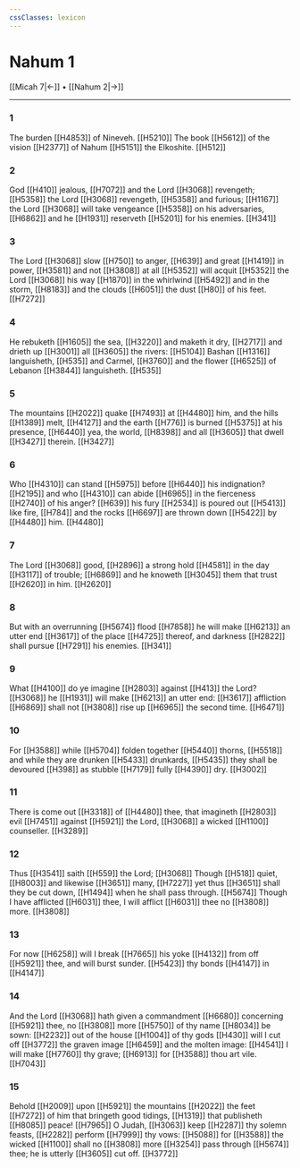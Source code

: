 ```yaml
---
cssClasses: lexicon
---
```

# Nahum 1

[[Micah 7|←]] • [[Nahum 2|→]]

---

### 1
The burden [[H4853]] of Nineveh. [[H5210]] The book [[H5612]] of the vision [[H2377]] of Nahum [[H5151]] the Elkoshite. [[H512]]

### 2
God [[H410]] jealous, [[H7072]] and the Lord [[H3068]] revengeth; [[H5358]] the Lord [[H3068]] revengeth, [[H5358]] and furious; [[H1167]] the Lord [[H3068]] will take vengeance [[H5358]] on his adversaries, [[H6862]] and he [[H1931]] reserveth [[H5201]] for his enemies. [[H341]]

### 3
The Lord [[H3068]] slow [[H750]] to anger, [[H639]] and great [[H1419]] in power, [[H3581]] and not [[H3808]] at all [[H5352]] will acquit [[H5352]] the Lord [[H3068]] his way [[H1870]] in the whirlwind [[H5492]] and in the storm, [[H8183]] and the clouds [[H6051]] the dust [[H80]] of his feet. [[H7272]]

### 4
He rebuketh [[H1605]] the sea, [[H3220]] and maketh it dry, [[H2717]] and drieth up [[H3001]] all [[H3605]] the rivers: [[H5104]] Bashan [[H1316]] languisheth, [[H535]] and Carmel, [[H3760]] and the flower [[H6525]] of Lebanon [[H3844]] languisheth. [[H535]]

### 5
The mountains [[H2022]] quake [[H7493]] at [[H4480]] him, and the hills [[H1389]] melt, [[H4127]] and the earth [[H776]] is burned [[H5375]] at his presence, [[H6440]] yea, the world, [[H8398]] and all [[H3605]] that dwell [[H3427]] therein. [[H3427]]

### 6
Who [[H4310]] can stand [[H5975]] before [[H6440]] his indignation? [[H2195]] and who [[H4310]] can abide [[H6965]] in the fierceness [[H2740]] of his anger? [[H639]] his fury [[H2534]] is poured out [[H5413]] like fire, [[H784]] and the rocks [[H6697]] are thrown down [[H5422]] by [[H4480]] him. [[H4480]]

### 7
The Lord [[H3068]] good, [[H2896]] a strong hold [[H4581]] in the day [[H3117]] of trouble; [[H6869]] and he knoweth [[H3045]] them that trust [[H2620]] in him. [[H2620]]

### 8
But with an overrunning [[H5674]] flood [[H7858]] he will make [[H6213]] an utter end [[H3617]] of the place [[H4725]] thereof, and darkness [[H2822]] shall pursue [[H7291]] his enemies. [[H341]]

### 9
What [[H4100]] do ye imagine [[H2803]] against [[H413]] the Lord? [[H3068]] he [[H1931]] will make [[H6213]] an utter end: [[H3617]] affliction [[H6869]] shall not [[H3808]] rise up [[H6965]] the second time. [[H6471]]

### 10
For [[H3588]] while [[H5704]] folden together [[H5440]] thorns, [[H5518]] and while they are drunken [[H5433]] drunkards, [[H5435]] they shall be devoured [[H398]] as stubble [[H7179]] fully [[H4390]] dry. [[H3002]]

### 11
There is come out [[H3318]] of [[H4480]] thee, that imagineth [[H2803]] evil [[H7451]] against [[H5921]] the Lord, [[H3068]] a wicked [[H1100]] counseller. [[H3289]]

### 12
Thus [[H3541]] saith [[H559]] the Lord; [[H3068]] Though [[H518]] quiet, [[H8003]] and likewise [[H3651]] many, [[H7227]] yet thus [[H3651]] shall they be cut down, [[H1494]] when he shall pass through. [[H5674]] Though I have afflicted [[H6031]] thee, I will afflict [[H6031]] thee no [[H3808]] more. [[H3808]]

### 13
For now [[H6258]] will I break [[H7665]] his yoke [[H4132]] from off [[H5921]] thee, and will burst sunder. [[H5423]] thy bonds [[H4147]] in [[H4147]]

### 14
And the Lord [[H3068]] hath given a commandment [[H6680]] concerning [[H5921]] thee, no [[H3808]] more [[H5750]] of thy name [[H8034]] be sown: [[H2232]] out of the house [[H1004]] of thy gods [[H430]] will I cut off [[H3772]] the graven image [[H6459]] and the molten image: [[H4541]] I will make [[H7760]] thy grave; [[H6913]] for [[H3588]] thou art vile. [[H7043]]

### 15
Behold [[H2009]] upon [[H5921]] the mountains [[H2022]] the feet [[H7272]] of him that bringeth good tidings, [[H1319]] that publisheth [[H8085]] peace! [[H7965]] O Judah, [[H3063]] keep [[H2287]] thy solemn feasts, [[H2282]] perform [[H7999]] thy vows: [[H5088]] for [[H3588]] the wicked [[H1100]] shall no [[H3808]] more [[H3254]] pass through [[H5674]] thee; he is utterly [[H3605]] cut off. [[H3772]]